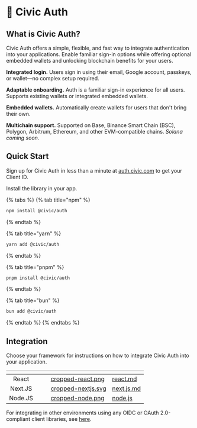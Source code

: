 # 🔏 Civic Auth

## What is Civic Auth?

Civic Auth offers a simple, flexible, and fast way to integrate authentication into your applications. Enable familiar sign-in options while offering optional embedded wallets and unlocking blockchain benefits for your users.

**Integrated login.** Users sign in using their email, Google account, passkeys, or wallet—no complex setup required.

**Adaptable onboarding.** Auth is a familiar sign-in experience for all users. Supports existing wallets or integrated embedded wallets.

**Embedded wallets.** Automatically create wallets for users that don't bring their own.

**Multichain support.** Supported on Base, Binance Smart Chain (BSC), Polygon, Arbitrum, Ethereum, and other EVM-compatible chains. _Solana coming soon._

## Quick Start

Sign up for Civic Auth in less than a minute at [auth.civic.com](https://auth.civic.com) to get your Client ID.

Install the library in your app.

{% tabs %}
{% tab title="npm" %}
```bash
npm install @civic/auth
```
{% endtab %}

{% tab title="yarn" %}
```bash
yarn add @civic/auth
```
{% endtab %}

{% tab title="pnpm" %}
```bash
pnpm install @civic/auth
```
{% endtab %}

{% tab title="bun" %}
```bash
bun add @civic/auth
```
{% endtab %}
{% endtabs %}

## Integration

Choose your framework for instructions on how to integrate Civic Auth into your application.

<table data-view="cards"><thead><tr><th align="center"></th><th data-hidden></th><th data-hidden></th><th data-hidden data-card-cover data-type="files"></th><th data-hidden data-card-target data-type="content-ref"></th></tr></thead><tbody><tr><td align="center">React   </td><td></td><td></td><td><a href=".gitbook/assets/cropped-react.png">cropped-react.png</a></td><td><a href="integration/react.md">react.md</a></td></tr><tr><td align="center">Next.JS</td><td></td><td></td><td><a href=".gitbook/assets/cropped-nextjs.svg">cropped-nextjs.svg</a></td><td><a href="integration/next.js.md">next.js.md</a></td></tr><tr><td align="center">Node.JS</td><td></td><td></td><td><a href=".gitbook/assets/cropped-node.png">cropped-node.png</a></td><td><a href="integration/node.js/">node.js</a></td></tr></tbody></table>

For integrating in other environments using any OIDC or OAuth 2.0-compliant client libraries, see [here](integration/other.md).

